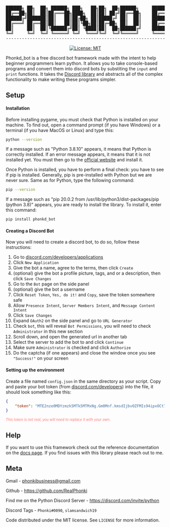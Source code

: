 <div align="center">
<pre>
██████╗ ██╗  ██╗ ██████╗ ███╗   ██╗██╗  ██╗██████╗     ██████╗  ██████╗ ████████╗
██╔══██╗██║  ██║██╔═══██╗████╗  ██║██║ ██╔╝██╔══██╗    ██╔══██╗██╔═══██╗╚══██╔══╝
██████╔╝███████║██║   ██║██╔██╗ ██║█████╔╝ ██║  ██║    ██████╔╝██║   ██║   ██║   
██╔═══╝ ██╔══██║██║   ██║██║╚██╗██║██╔═██╗ ██║  ██║    ██╔══██╗██║   ██║   ██║   
██║     ██║  ██║╚██████╔╝██║ ╚████║██║  ██╗██████╔╝    ██████╔╝╚██████╔╝   ██║   
╚═╝     ╚═╝  ╚═╝ ╚═════╝ ╚═╝  ╚═══╝╚═╝  ╚═╝╚═════╝     ╚═════╝  ╚═════╝    ╚═╝   
---------------------------------------------------------------------------------
</pre>

[![License: MIT](https://img.shields.io/badge/License-MIT-yellow.svg)](https://opensource.org/licenses/MIT)

</div>

Phonkd_bot is a free discord bot framework made with the intent to help beginner programmers learn python. It allows you to take console-based programs and convert them into discord bots by substiting the `input` and `print` functions. It takes the [Discord library](https://discordpy.readthedocs.io/en/stable/api.html) and abstracts all of the complex functionality to make writing these programs simpler.

## Setup

#### Installation

Before installing pygame, you must check that Python is installed on your machine. To find out, open a command prompt (if you have Windows) or a terminal (if you have MacOS or Linux) and type this:

```sh
python --version
```

If a message such as "Python 3.8.10" appears, it means that Python is correctly installed. If an error message appears, it means that it is not installed yet. You must then go to the [official website](https://www.python.org/) and install it.

Once Python is installed, you have to perform a final check: you have to see if pip is installed. Generally, pip is pre-installed with Python but we are never sure. Same as for Python, type the following command:

```sh
pip --version
```

If a message such as "pip 20.0.2 from /usr/lib/python3/dist-packages/pip (python 3.8)" appears, you are ready to install the library. To install it, enter this command:

```sh
pip install phonkd_bot
```

#### Creating a Discord Bot
Now you will need to create a discord bot, to do so, follow these instructions:
1. Go to [discord.com/developers/applications](https://discord.com/developers/applications)
2. Click `New Application`
3. Give the bot a name, agree to the terms, then click `Create`
4. (optional) give the bot a profile picture, tags, and or a description, then click `Save Changes`
5. Go to the `Bot` page on the side panel
6. (optional) give the bot a username
7. Click `Reset Token`, `Yes, do it!` and `Copy`, save the token somewhere safe
8. Allow `Presence Intent`, `Server Members Intent`, and `Message Content Intent`
9. Click `Save Changes`
10. Expand `OAuth2` on the side panel and go to `URL Generator`
11. Check `bot`, this will reveal `Bot Permissions`, you will need to check `Administrator` in this new section
12. Scroll down, and open the generated url in another tab
13. Select the server to add the bot to and click `Continue`
14. Make sure `Administrator` is checked and click `Authorize`
15. Do the captcha (if one appears) and close the window once you see `"Success!"` on your screen

#### Setting up the environment

Create a file named `config.json` in the same directory as your script. Copy and paste your bot token (from [discord.com/developers](https://discord.com/developers/applications)) into the file, it should look something like this:

```json
{
    "token": "MTE2nze0MDYzmzk5MTk5MTMxNg.Gm0Mnf.kmsdIjbvOZFMIs94ipxOCt70aLs3lKQsl0VaPE"
}
```
<span style="color:rgb(255, 120, 120); font-weight: light; font-style: italic; font-size:0.8em">This token is not real, you will need to replace it with your own.</span>

## Help
If you want to use this framework check out the reference documentation on the [docs page](https://github.com/RealPhonki/phonkd-bot/blob/main/docs/api_reference.md). If you find issues with this library please reach out to me.

## Meta
Gmail - phonkibusiness@gmail.com

Github - https://github.com/RealPhonki

Find me on the Python Discord Server - https://discord.com/invite/python

Discord Tags - `Phonki#0090`, `slamsandwich19`

Code distributed under the MIT license. See `LICENSE` for more information.